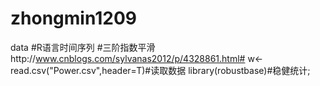 # zhongmin1209
data #R语言时间序列
#三阶指数平滑http://www.cnblogs.com/sylvanas2012/p/4328861.html#
w<-read.csv("Power.csv",header=T)#读取数据
library(robustbase)#稳健统计;
